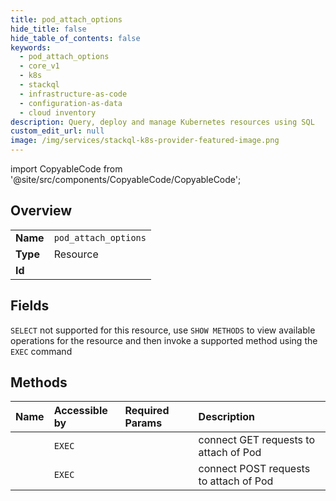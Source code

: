 ```yaml
---
title: pod_attach_options
hide_title: false
hide_table_of_contents: false
keywords:
  - pod_attach_options
  - core_v1
  - k8s    
  - stackql
  - infrastructure-as-code
  - configuration-as-data
  - cloud inventory
description: Query, deploy and manage Kubernetes resources using SQL
custom_edit_url: null
image: /img/services/stackql-k8s-provider-featured-image.png
---
```


import CopyableCode from '@site/src/components/CopyableCode/CopyableCode';




## Overview
<table><tbody>
<tr><td><b>Name</b></td><td><code>pod_attach_options</code></td></tr>
<tr><td><b>Type</b></td><td>Resource</td></tr>
<tr><td><b>Id</b></td><td><CopyableCode code="k8s.core_v1.pod_attach_options" /></td></tr>
</tbody></table>

## Fields
`SELECT` not supported for this resource, use `SHOW METHODS` to view available operations for the resource and then invoke a supported method using the `EXEC` command  
## Methods
| Name | Accessible by | Required Params | Description |
|:-----|:--------------|:----------------|:------------|
| <CopyableCode code="connectCoreV1GetNamespacedPodAttach" /> | `EXEC` | <CopyableCode code="name, namespace, cluster_addr, protocol" /> | connect GET requests to attach of Pod |
| <CopyableCode code="connectCoreV1PostNamespacedPodAttach" /> | `EXEC` | <CopyableCode code="name, namespace, cluster_addr, protocol" /> | connect POST requests to attach of Pod |
